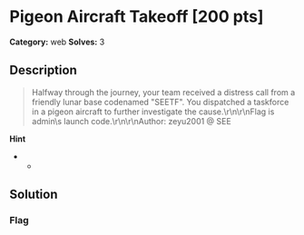# Pigeon Aircraft Takeoff [200 pts]

**Category:** web
**Solves:** 3

## Description
>Halfway through the journey, your team received a distress call from a friendly lunar base codenamed "SEETF". You dispatched a taskforce in a pigeon aircraft to further investigate the cause.\r\n\r\nFlag is admin\s launch code.\r\n\r\nAuthor: zeyu2001 @ SEE

**Hint**
* -

## Solution

### Flag

